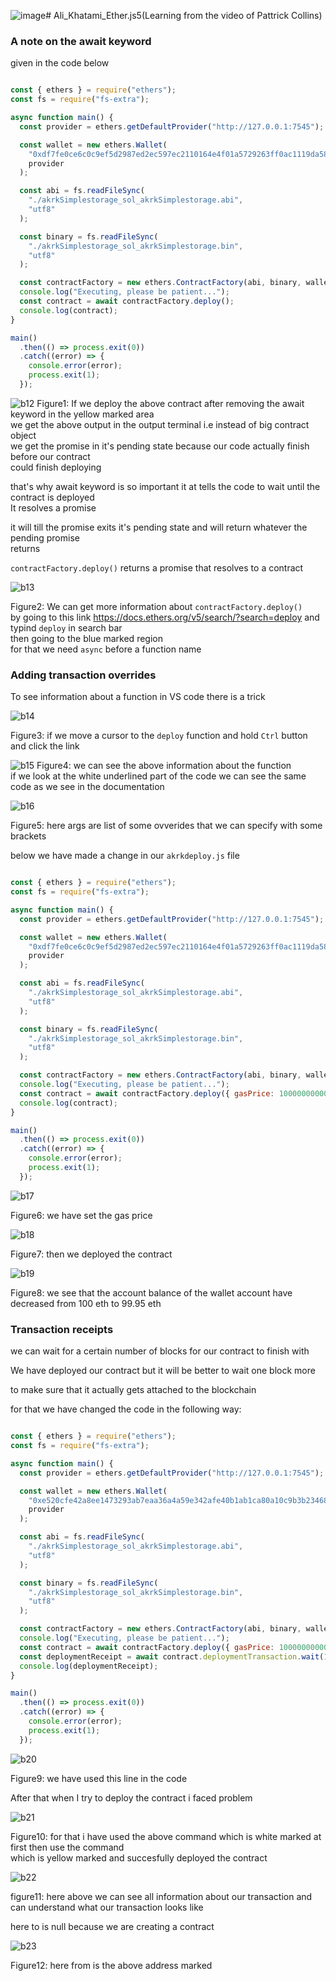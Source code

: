 ![image](https://github.com/C191068/Ali_Khatami_Ether.js5/assets/89090776/2093875e-342e-40f8-96b4-8c67ce410c62)# Ali_Khatami_Ether.js5(Learning from the video of Pattrick Collins)

### A note on the await keyword 

given in the code below

```javascript

const { ethers } = require("ethers");
const fs = require("fs-extra");

async function main() {
  const provider = ethers.getDefaultProvider("http://127.0.0.1:7545");

  const wallet = new ethers.Wallet(
    "0xdf7fe0ce6c0c9ef5d2987ed2ec597ec2110164e4f01a5729263ff0ac1119da58",
    provider
  );

  const abi = fs.readFileSync(
    "./akrkSimplestorage_sol_akrkSimplestorage.abi",
    "utf8"
  );

  const binary = fs.readFileSync(
    "./akrkSimplestorage_sol_akrkSimplestorage.bin",
    "utf8"
  );

  const contractFactory = new ethers.ContractFactory(abi, binary, wallet);
  console.log("Executing, please be patient...");
  const contract = await contractFactory.deploy();
  console.log(contract);
}

main()
  .then(() => process.exit(0))
  .catch((error) => {
    console.error(error);
    process.exit(1);
  });

```


![b12](https://github.com/C191068/Ali_Khatami_Ether.js5/assets/89090776/c20335a6-0373-48e0-a23d-9e8c2ba32172)
Figure1: If we deploy the above contract after removing the await keyword in the yellow marked area <br>
we get the above output in the output terminal i.e instead of big contract object <br>
we get the promise in it's pending state because our code actually finish before our contract <br>
could finish deploying <br>

that's why await keyword is so important it at tells the code  to wait until the contract is deployed <br>
It resolves a promise <br>

it will till the promise exits it's pending state and will return whatever the pending promise <br>
returns <br>

```contractFactory.deploy()``` returns a promise that resolves to  a contract <br>


![b13](https://github.com/C191068/Ali_Khatami_Ether.js5/assets/89090776/3161c30a-522a-4ee0-8d78-8c33587af30d)

Figure2: We can get more information about ```contractFactory.deploy()``` <br>
by going to this link https://docs.ethers.org/v5/search/?search=deploy and typind ```deploy``` in search bar<br>
then going to the blue marked region <br>
for that we need ```async``` before a function name <br>


### Adding transaction overrides 

To see information about a function in VS code there is a trick <br>


![b14](https://github.com/C191068/Ali_Khatami_Ether.js5/assets/89090776/0a882f29-08c4-48a0-a22d-fa31a8900d70)

Figure3: if we move a cursor to the ```deploy``` function and hold ```Ctrl``` button and click the link <br>

![b15](https://github.com/C191068/Ali_Khatami_Ether.js5/assets/89090776/a5654a02-7730-439f-9359-02d15bfad9e1)
Figure4: we can see the above information about the function <br>
if we look at the white underlined part of the code we can see the same code as we see in the documentation <br>

![b16](https://github.com/C191068/Ali_Khatami_Ether.js5/assets/89090776/9456dabb-fc86-49af-a2b2-40ac40875d90)

Figure5: here args are list of some ovverides that we can specify with some brackets <br>

below we have made a change in our ```akrkdeploy.js``` file <br>

```javascript

const { ethers } = require("ethers");
const fs = require("fs-extra");

async function main() {
  const provider = ethers.getDefaultProvider("http://127.0.0.1:7545");

  const wallet = new ethers.Wallet(
    "0xdf7fe0ce6c0c9ef5d2987ed2ec597ec2110164e4f01a5729263ff0ac1119da58",
    provider
  );

  const abi = fs.readFileSync(
    "./akrkSimplestorage_sol_akrkSimplestorage.abi",
    "utf8"
  );

  const binary = fs.readFileSync(
    "./akrkSimplestorage_sol_akrkSimplestorage.bin",
    "utf8"
  );

  const contractFactory = new ethers.ContractFactory(abi, binary, wallet);
  console.log("Executing, please be patient...");
  const contract = await contractFactory.deploy({ gasPrice: 100000000000 });
  console.log(contract);
}

main()
  .then(() => process.exit(0))
  .catch((error) => {
    console.error(error);
    process.exit(1);
  });

```
![b17](https://github.com/C191068/Ali_Khatami_Ether.js5/assets/89090776/3ad331d7-4760-4787-9378-0ffc33c6f2e5)

Figure6: we have set the gas price <br>


![b18](https://github.com/C191068/Ali_Khatami_Ether.js5/assets/89090776/d6fb3291-63b5-46ff-8753-a706ba775606)

Figure7: then we deployed the contract <br>

![b19](https://github.com/C191068/Ali_Khatami_Ether.js5/assets/89090776/0357c901-c948-405c-8cbe-92d99eb964f1)

Figure8: we see that the account balance of the wallet account have decreased from 100 eth to 99.95 eth <br>

### Transaction receipts

we can wait for a certain number of blocks for our contract to finish with <br>

We have deployed our contract but it will be better to wait one block more <br>

to make sure that it actually gets attached to the blockchain <br>

for that we have changed the code in the following way:

```javascript

const { ethers } = require("ethers");
const fs = require("fs-extra");

async function main() {
  const provider = ethers.getDefaultProvider("http://127.0.0.1:7545");

  const wallet = new ethers.Wallet(
    "0xe520cfe42a8ee1473293ab7eaa36a4a59e342afe40b1ab1ca80a10c9b3b23468",
    provider
  );

  const abi = fs.readFileSync(
    "./akrkSimplestorage_sol_akrkSimplestorage.abi",
    "utf8"
  );

  const binary = fs.readFileSync(
    "./akrkSimplestorage_sol_akrkSimplestorage.bin",
    "utf8"
  );

  const contractFactory = new ethers.ContractFactory(abi, binary, wallet);
  console.log("Executing, please be patient...");
  const contract = await contractFactory.deploy({ gasPrice: 100000000000 });
  const deploymentReceipt = await contract.deploymentTransaction.wait(1);
  console.log(deploymentReceipt);
}

main()
  .then(() => process.exit(0))
  .catch((error) => {
    console.error(error);
    process.exit(1);
  });


```



![b20](https://github.com/C191068/Ali_Khatami_Ether.js5/assets/89090776/4b4f4736-65a2-467d-9a4f-7aa7628b2cbb)

Figure9: we have used this line in the code <br>

After that when I try to deploy the contract i faced problem 

![b21](https://github.com/C191068/Ali_Khatami_Ether.js5/assets/89090776/847bd4f8-76fc-443a-a51f-dc47cb07f0ab)

Figure10: for that i have used the above command which is white marked at first then use the command <br>
which is yellow marked and succesfully deployed the contract <br>

![b22](https://github.com/C191068/Ali_Khatami_Ether.js5/assets/89090776/eb75669d-f855-4539-8701-c99c47e9418d)

figure11: here above we can see all information about our transaction and can understand what our transaction looks like <br>

here to is null because we are creating  a contract 

![b23](https://github.com/C191068/Ali_Khatami_Ether.js5/assets/89090776/fed32510-fb87-4a59-aa35-58d6b834f72e)

Figure12: here from is the above address marked <br>

